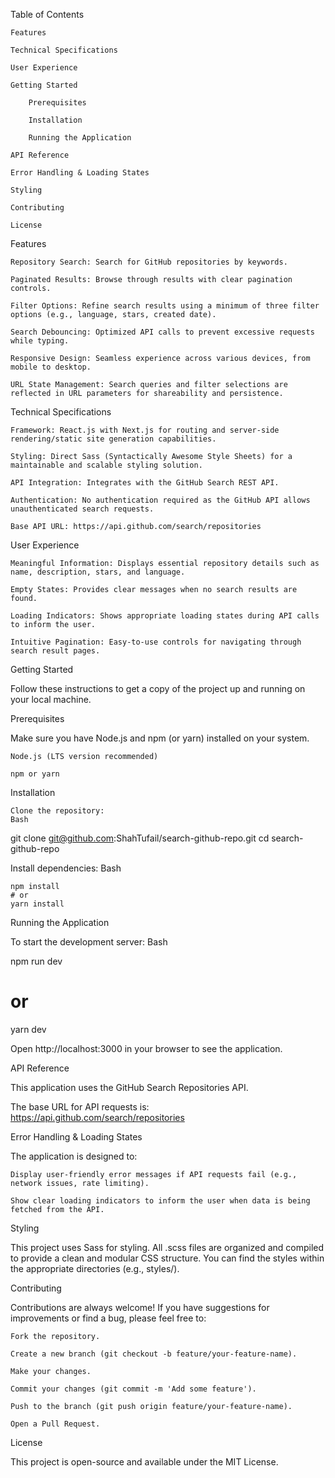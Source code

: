 Table of Contents

    Features

    Technical Specifications

    User Experience

    Getting Started

        Prerequisites

        Installation

        Running the Application

    API Reference

    Error Handling & Loading States

    Styling

    Contributing

    License

Features

    Repository Search: Search for GitHub repositories by keywords.

    Paginated Results: Browse through results with clear pagination controls.

    Filter Options: Refine search results using a minimum of three filter options (e.g., language, stars, created date).

    Search Debouncing: Optimized API calls to prevent excessive requests while typing.

    Responsive Design: Seamless experience across various devices, from mobile to desktop.

    URL State Management: Search queries and filter selections are reflected in URL parameters for shareability and persistence.

Technical Specifications

    Framework: React.js with Next.js for routing and server-side rendering/static site generation capabilities.

    Styling: Direct Sass (Syntactically Awesome Style Sheets) for a maintainable and scalable styling solution.

    API Integration: Integrates with the GitHub Search REST API.

    Authentication: No authentication required as the GitHub API allows unauthenticated search requests.

    Base API URL: https://api.github.com/search/repositories

User Experience

    Meaningful Information: Displays essential repository details such as name, description, stars, and language.

    Empty States: Provides clear messages when no search results are found.

    Loading Indicators: Shows appropriate loading states during API calls to inform the user.

    Intuitive Pagination: Easy-to-use controls for navigating through search result pages.

Getting Started

Follow these instructions to get a copy of the project up and running on your local machine.

Prerequisites

Make sure you have Node.js and npm (or yarn) installed on your system.

    Node.js (LTS version recommended)

    npm or yarn

Installation

    Clone the repository:
    Bash

git clone git@github.com:ShahTufail/search-github-repo.git
cd search-github-repo


Install dependencies:
Bash

    npm install
    # or
    yarn install

Running the Application

To start the development server:
Bash

npm run dev
# or
yarn dev

Open http://localhost:3000 in your browser to see the application.

API Reference

This application uses the GitHub Search Repositories API.

The base URL for API requests is: https://api.github.com/search/repositories

Error Handling & Loading States

The application is designed to:

    Display user-friendly error messages if API requests fail (e.g., network issues, rate limiting).

    Show clear loading indicators to inform the user when data is being fetched from the API.

Styling

This project uses Sass for styling. All .scss files are organized and compiled to provide a clean and modular CSS structure. You can find the styles within the appropriate directories (e.g., styles/).

Contributing

Contributions are always welcome! If you have suggestions for improvements or find a bug, please feel free to:

    Fork the repository.

    Create a new branch (git checkout -b feature/your-feature-name).

    Make your changes.

    Commit your changes (git commit -m 'Add some feature').

    Push to the branch (git push origin feature/your-feature-name).

    Open a Pull Request.

License

This project is open-source and available under the MIT License.